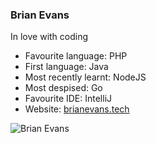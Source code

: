 ### Brian Evans
In love with coding

 - Favourite language: PHP
 - First language: Java
 - Most recently learnt: NodeJS
 - Most despised: Go
 - Favourite IDE: IntelliJ
 - Website: [brianevans.tech](https://brianevans.tech "My personal website")
 
 ![Brian Evans](https://img.shields.io/badge/Brian-Evans-orange)
